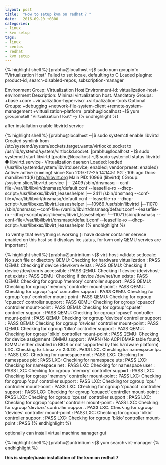 ```yaml
---
layout: post
title:  "How to setup kvm on redhat 7 "
date:   2016-09-20 +0800
categories:
- linux
- kvm setup
tags:
- linux
- centos
- redhat
- kvm setup
---
```


{% highlight shell %}
[prabhu@localhost ~]$ sudo yum groupinfo  "Virtualization Host"
Failed to set locale, defaulting to C
Loaded plugins: product-id, search-disabled-repos, subscription-manager

Environment Group: Virtualization Host
 Environment-Id: virtualization-host-environment
 Description: Minimal virtualization host.
 Mandatory Groups:
   +base
   +core
   +virtualization-hypervisor
   +virtualization-tools
 Optional Groups:
   +debugging
   +network-file-system-client
   +remote-system-management
   +virtualization-platform
[prabhu@localhost ~]$ yum groupinstall "Virtualization Host" -y
{% endhighlight %}

after installation enable libvirtd service 

{% highlight shell %}
[prabhu@localhost ~]$ sudo systemctl enable libvirtd 
Created symlink from /etc/systemd/system/sockets.target.wants/virtlockd.socket to /usr/lib/systemd/system/virtlockd.socket.
[prabhu@localhost ~]$ sudo systemctl start libvirtd
[prabhu@localhost ~]$ sudo systemctl status libvirtd
● libvirtd.service - Virtualization daemon
   Loaded: loaded (/usr/lib/systemd/system/libvirtd.service; enabled; vendor preset: enabled)
   Active: active (running) since Sun 2016-12-25 14:14:51 SGT; 10h ago
     Docs: man:libvirtd(8)
           http://libvirt.org
 Main PID: 10966 (libvirtd)
   CGroup: /system.slice/libvirtd.service
           ├─ 2409 /sbin/dnsmasq --conf-file=/var/lib/libvirt/dnsmasq/default.conf --leasefile-ro --dhcp-script=/usr/libexec/libvirt_leaseshelper
           ├─ 2411 /sbin/dnsmasq --conf-file=/var/lib/libvirt/dnsmasq/default.conf --leasefile-ro --dhcp-script=/usr/libexec/libvirt_leaseshelper
           ├─10966 /usr/sbin/libvirtd
           ├─11070 /sbin/dnsmasq --conf-file=/var/lib/libvirt/dnsmasq/default.conf --leasefile-ro --dhcp-script=/usr/libexec/libvirt_leaseshelper
           └─11071 /sbin/dnsmasq --conf-file=/var/lib/libvirt/dnsmasq/default.conf --leasefile-ro --dhcp-script=/usr/libexec/libvirt_leaseshelper
{% endhighlight %}

To verifiy that everything is working 
( i have docker container service enabled on this host so it displays lxc status, for kvm only QEMU servies are important )

{% highlight shell %}
[prabhu@untrinilium ~]$ virt-host-validate 
setlocale: No such file or directory
  QEMU: Checking for hardware virtualization                                 : PASS
  QEMU: Checking if device /dev/kvm exists                                   : PASS
  QEMU: Checking if device /dev/kvm is accessible                            : PASS
  QEMU: Checking if device /dev/vhost-net exists                             : PASS
  QEMU: Checking if device /dev/net/tun exists                               : PASS
  QEMU: Checking for cgroup 'memory' controller support                      : PASS
  QEMU: Checking for cgroup 'memory' controller mount-point                  : PASS
  QEMU: Checking for cgroup 'cpu' controller support                         : PASS
  QEMU: Checking for cgroup 'cpu' controller mount-point                     : PASS
  QEMU: Checking for cgroup 'cpuacct' controller support                     : PASS
  QEMU: Checking for cgroup 'cpuacct' controller mount-point                 : PASS
  QEMU: Checking for cgroup 'cpuset' controller support                      : PASS
  QEMU: Checking for cgroup 'cpuset' controller mount-point                  : PASS
  QEMU: Checking for cgroup 'devices' controller support                     : PASS
  QEMU: Checking for cgroup 'devices' controller mount-point                 : PASS
  QEMU: Checking for cgroup 'blkio' controller support                       : PASS
  QEMU: Checking for cgroup 'blkio' controller mount-point                   : PASS
  QEMU: Checking for device assignment IOMMU support                         : WARN (No ACPI DMAR table found, IOMMU either disabled in BIOS or not supported by this hardware platform)
   LXC: Checking for Linux >= 2.6.26                                         : PASS
   LXC: Checking for namespace ipc                                           : PASS
   LXC: Checking for namespace mnt                                           : PASS
   LXC: Checking for namespace pid                                           : PASS
   LXC: Checking for namespace uts                                           : PASS
   LXC: Checking for namespace net                                           : PASS
   LXC: Checking for namespace user                                          : PASS
   LXC: Checking for cgroup 'memory' controller support                      : PASS
   LXC: Checking for cgroup 'memory' controller mount-point                  : PASS
   LXC: Checking for cgroup 'cpu' controller support                         : PASS
   LXC: Checking for cgroup 'cpu' controller mount-point                     : PASS
   LXC: Checking for cgroup 'cpuacct' controller support                     : PASS
   LXC: Checking for cgroup 'cpuacct' controller mount-point                 : PASS
   LXC: Checking for cgroup 'cpuset' controller support                      : PASS
   LXC: Checking for cgroup 'cpuset' controller mount-point                  : PASS
   LXC: Checking for cgroup 'devices' controller support                     : PASS
   LXC: Checking for cgroup 'devices' controller mount-point                 : PASS
   LXC: Checking for cgroup 'blkio' controller support                       : PASS
   LXC: Checking for cgroup 'blkio' controller mount-point                   : PASS
{% endhighlight %}

optionally can install virtual machine manager gui

{% highlight shell %}
[prabhu@untrinilium ~]$ yum search virt-manager
{% endhighlight %}

**this is simple/basic installation of the kvm on redhat 7**
